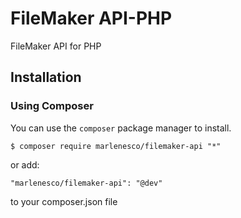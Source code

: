 # FileMaker API-PHP
FileMaker API for PHP

## Installation

### Using Composer
You can use the `composer` package manager to install.

    $ composer require marlenesco/filemaker-api "*"

or add:

    "marlenesco/filemaker-api": "@dev"

to your composer.json file
